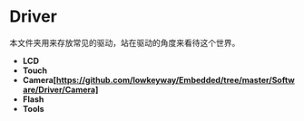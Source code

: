 # Driver

本文件夹用来存放常见的驱动，站在驱动的角度来看待这个世界。

+ **LCD** 
+ **Touch**
+ **Camera[https://github.com/lowkeyway/Embedded/tree/master/Software/Driver/Camera]**
+ **Flash**
+ **Tools**
